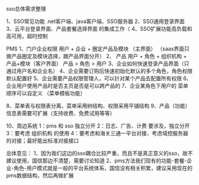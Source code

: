 sso总体需求整理

1、SSO常见功能 .net客户端、java客户端、SSO服务器
2、SSO通用登录界面
3、云平台登录界面、产品套餐选择界面 的集成工作（
4、SSO扩展功能高负载和高可用，超时控制



PMS
1、门户企业权限   用户 + 企业 + 圈定产品及模块   （主界面）   （saas界面只做产品圈定及模块选择，跟产品界面分开）
2、 产品  用户 + 角色 + 组织机构 + 产品+模块（客户界面）
    产品 > 角色 > 用户 
3、企业如何快速登录产品界面（只通过用户名和企业名）
4、企业需要订购后快速初始化默认的多个角色，角色权限默认配置好
5、企业需要产品权限管理人，可以针对某个产品去配置所有权限
6、企业用户使用产品时是否主页是否是可以跨产品的
7、企业某角色下用户的 菜单顺序可以自定义 （菜单模板功能）

8、菜单表与权限表分离，菜单采用树结构、权限采用平铺结构
9、产品（功能）信息表需要可扩展（支持收费、免费试用等等）

10、周边系统
    1：pms 和 sso 独立分开
    2：日志、广告、计费 要涉及，独立分开
    3：要考虑 组织机构 的使用
    4：要考虑和海关三通一平台对接、考虑域控服务器的对接；最好能出标准对接接口


总体意见：
1、因为我们这边的sso耦合比较严重，而且不是真正意义的sso，故不建议使用，国信那边不清楚，需要讨论知道
2、pms方法我们现有的功能-套餐-企业-角色-用户模式就是一般的平台系统体系，国信没有相关积累，建议采用现在的pms数据结构，然后再做扩展